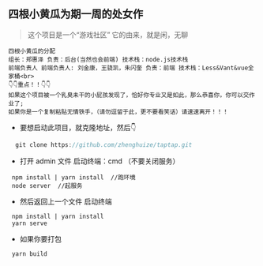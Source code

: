 ## 四根小黄瓜为期一周的处女作
> 这个项目是一个“游戏社区” 它的由来，就是闲，无聊
```
四根小黄瓜的分配
组长：郑惠泽 负责：后台(当然也会前端) 技术栈：node.js技术栈
前端负责人 前端负责人: 刘金康，王骁凯，朱闪奎 负责：前端 技术栈：Less&Vant&vue全家桶<br>
👇👇重点！！👇👇
如果这个项目被一个乳臭未干的小屁孩发现了，恰好你专业又是如此，那么恭喜你，你可以交作业了;
如果你是一个复制粘贴无情铁手，（请勿逗留于此，更不要看笑话）请速速离开！！！
```
+ 要想启动此项目，就克隆地址，然后👇
```javascript
  git clone https://github.com/zhenghuize/taptap.git
```
+ 打开 admin 文件  启动终端：cmd （不要关闭服务）
```
 npm install | yarn install  //跑环境
 node server  //起服务
```
+ 然后返回上一个文件 启动终端
```
 npm install | yarn install
 yarn serve
```
+ 如果你要打包
```
 yarn build
```

